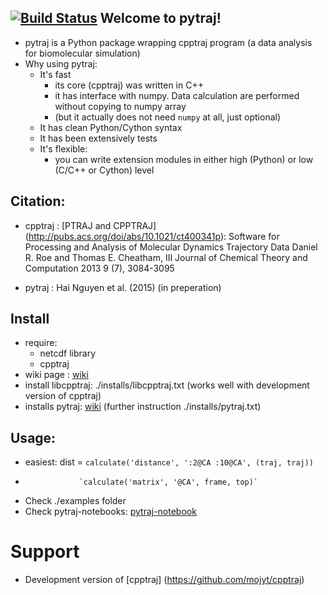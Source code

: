 [![Build Status](https://travis-ci.org/hainm/pytraj.svg?branch=master)](https://travis-ci.org/hainm/pytraj)
Welcome to pytraj!
-------------------

- pytraj is a Python package wrapping cpptraj program (a data analysis for biomolecular simulation)
- Why using pytraj:
    * It's fast
        * its core (cpptraj) was written in C++
        * it has interface with numpy. Data calculation are performed without copying to numpy array
        * (but it actually does not need `numpy` at all, just optional)
    * It has clean Python/Cython syntax
    * It has been extensively tests
    * It's flexible: 
        * you can write extension modules in either high (Python) or low (C/C++ or Cython) level

Citation:
-----------------
- cpptraj : [PTRAJ and CPPTRAJ] (http://pubs.acs.org/doi/abs/10.1021/ct400341p): Software for Processing and Analysis of Molecular Dynamics Trajectory Data
Daniel R. Roe and Thomas E. Cheatham, III
Journal of Chemical Theory and Computation 2013 9 (7), 3084-3095 

- pytraj : Hai Nguyen et al. (2015) (in preperation)

Install
-------
- require:
    - netcdf library
    - cpptraj
- wiki page : [wiki](http://www.github.com/pytraj/pytraj/wiki)
- install libcpptraj: 
    ./installs/libcpptraj.txt (works well with development version of cpptraj)
- installs pytraj: [wiki](http://www.github.com/pytraj/pytraj/wiki)
    (further instruction ./installs/pytraj.txt)

Usage: 
-----
- easiest: dist = `calculate('distance', ':2@CA :10@CA', (traj, traj))`
-                 `calculate('matrix', '@CA', frame, top)`
- Check ./examples folder
- Check pytraj-notebooks: [pytraj-notebook](http://nbviewer.ipython.org/github/pytraj/pytraj/blob/master/note-books/Frame_class.ipynb)

Support
====================
* Development version of [cpptraj] (https://github.com/mojyt/cpptraj)
